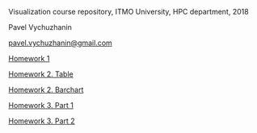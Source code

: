 Visualization course repository, ITMO University, HPC department, 2018

Pavel Vychuzhanin

pavel.vychuzhanin@gmail.com


[Homework 1](http://j3fall.github.io/hw1/)

[Homework 2. Table](http://j3fall.github.io/hw2/index)

[Homework 2. Barchart](http://j3fall.github.io/hw2/barchart)

[Homework 3. Part 1](http://j3fall.github.io/hw3/part1/hw3)

[Homework 3. Part 2](http://j3fall.github.io/hw3/part2/hw2)


